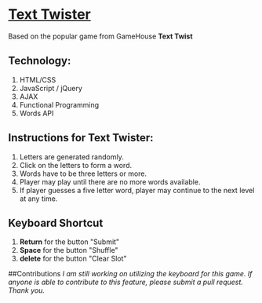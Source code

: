 
# [Text Twister](http://curator-chipmunk-51555.bitballoon.com/)

Based on the popular game from GameHouse **Text Twist**

## Technology:
1. HTML/CSS
2. JavaScript / jQuery
3. AJAX
4. Functional Programming
5. Words API

## Instructions for Text Twister:

1. Letters are generated randomly.
2. Click on the letters to form a word.
3. Words have to be three letters or more.
4. Player may play until there are no more words available.
5. If player guesses a five letter word, player may continue to the next level at any time.

## Keyboard Shortcut
1. **Return** for the button "Submit"
2. **Space** for the button "Shuffle"
3. **delete** for the button "Clear Slot"

##Contributions
*I am still working on utilizing the keyboard for this game. If anyone is able to contribute to this feature, please submit a pull request. Thank you.*

